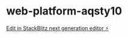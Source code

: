 # web-platform-aqsty10

[Edit in StackBlitz next generation editor ⚡️](https://stackblitz.com/~/github.com/MZIM-AND/web-platform-aqsty10)